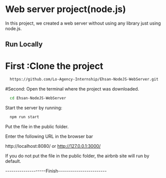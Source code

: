 #  Web server project(node.js)

In this project, we created a web server without using any library just using node.js.


## Run Locally

# First :Clone the project

```bash
  https://github.com/Lo-Agency-Internship/Ehsan-NodeJS-WebServer.git
```

#Second: Open the terminal where the project was downloaded.


```bash
  cd Ehsan-NodeJS-WebServer
```



Start the server by running:

```bash
  npm run start
```

Put the file in the public folder.

Enter the following URL in the browser bar

http://localhost:8080/ or http://127.0.0.1:3000/

If you do not put the file in the public folder, the airbnb site will run by default.

--------------------Finish------------------------

